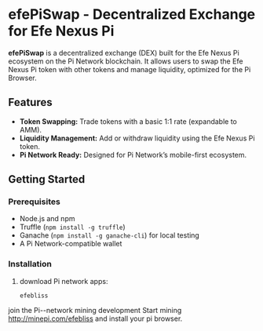 # efePiSwap - Decentralized Exchange for Efe Nexus Pi

**efePiSwap** is a decentralized exchange (DEX) built for the Efe Nexus Pi ecosystem on the Pi Network blockchain. It allows users to swap the Efe Nexus Pi token with other tokens and manage liquidity, optimized for the Pi Browser.

## Features
- **Token Swapping:** Trade tokens with a basic 1:1 rate (expandable to AMM).
- **Liquidity Management:** Add or withdraw liquidity using the Efe Nexus Pi token.
- **Pi Network Ready:** Designed for Pi Network’s mobile-first ecosystem.

## Getting Started

### Prerequisites
- Node.js and npm
- Truffle (`npm install -g truffle`)
- Ganache (`npm install -g ganache-cli`) for local testing
- A Pi Network-compatible wallet

### Installation
1. download Pi network apps:
   ```Use Invitation code 
   efebliss 
join the Pi--network mining development
Start mining http://minepi.com/efebliss and install your pi browser. 
